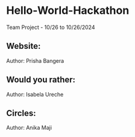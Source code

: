 # Hello-World-Hackathon
Team Project - 10/26 to 10/26/2024

## Website:
Author: Prisha Bangera

## Would you rather: 
Author: Isabela Ureche

## Circles:
Author: Anika Maji
